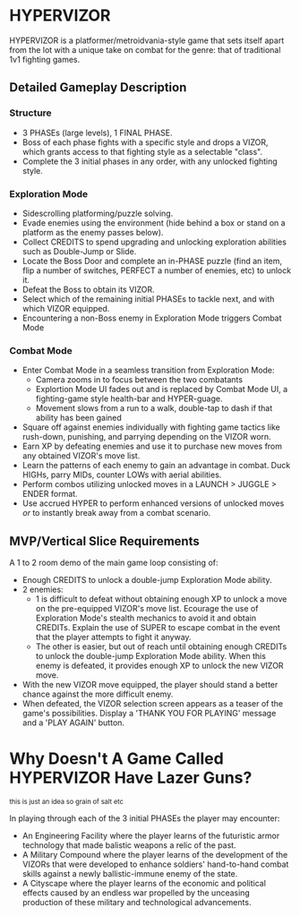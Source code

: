 # HYPERVIZOR

HYPERVIZOR is a platformer/metroidvania-style game that sets itself apart from the lot with a unique take on combat for the genre: that of traditional 1v1 fighting games.

## Detailed Gameplay Description

### Structure

- 3 PHASEs (large levels), 1 FINAL PHASE.
- Boss of each phase fights with a specific style and drops a VIZOR, which grants access to that fighting style as a selectable "class".
- Complete the 3 initial phases in any order, with any unlocked fighting style.

### Exploration Mode

- Sidescrolling platforming/puzzle solving.
- Evade enemies using the environment (hide behind a box or stand on a platform as the enemy passes below).
- Collect CREDITS to spend upgrading and unlocking exploration abilities such as Double-Jump or Slide.
- Locate the Boss Door and complete an in-PHASE puzzle (find an item, flip a number of switches, PERFECT a number of enemies, etc) to unlock it.
- Defeat the Boss to obtain its VIZOR.
- Select which of the remaining initial PHASEs to tackle next, and with which VIZOR equipped.
- Encountering a non-Boss enemy in Exploration Mode triggers Combat Mode

### Combat Mode

- Enter Combat Mode in a seamless transition from Exploration Mode:
  - Camera zooms in to focus between the two combatants
  - Explortion Mode UI fades out and is replaced by Combat Mode UI, a fighting-game style health-bar and HYPER-guage.
  - Movement slows from a run to a walk, double-tap to dash if that ability has been gained
- Square off against enemies individually with fighting game tactics like rush-down, punishing, and parrying depending on the VIZOR worn.
- Earn XP by defeating enemies and use it to purchase new moves from any obtained VIZOR's move list.
- Learn the patterns of each enemy to gain an advantage in combat. Duck HIGHs, parry MIDs, counter LOWs with aerial abilities.
- Perform combos utilizing unlocked moves in a LAUNCH > JUGGLE > ENDER format.
- Use accrued HYPER to perform enhanced versions of unlocked moves _or_ to instantly break away from a combat scenario.

## MVP/Vertical Slice Requirements

A 1 to 2 room demo of the main game loop consisting of:

- Enough CREDITS to unlock a double-jump Exploration Mode ability.
- 2 enemies:
  - 1 is difficult to defeat without obtaining enough XP to unlock a move on the pre-equipped VIZOR's move list. Ecourage the use of Exploration Mode's stealth mechanics to avoid it and obtain CREDITs. Explain the use of SUPER to escape combat in the event that the player attempts to fight it anyway.
  - The other is easier, but out of reach until obtaining enough CREDITs to unlock the double-jump Exploration Mode ability. When this enemy is defeated, it provides enough XP to unlock the new VIZOR move.
- With the new VIZOR move equipped, the player should stand a better chance against the more difficult enemy.
- When defeated, the VIZOR selection screen appears as a teaser of the game's possibilities. Display a 'THANK YOU FOR PLAYING' message and a 'PLAY AGAIN' button.

# Why Doesn't A Game Called HYPERVIZOR Have Lazer Guns?

<sub>this is just an idea so grain of salt etc</sub>

In playing through each of the 3 initial PHASEs the player may encounter:

- An Engineering Facility where the player learns of the futuristic armor technology that made balistic weapons a relic of the past.
- A Military Compound where the player learns of the development of the VIZORs that were developed to enhance soldiers' hand-to-hand combat skills against a newly ballistic-immune enemy of the state.
- A Cityscape where the player learns of the economic and political effects caused by an endless war propelled by the unceasing production of these military and technological advancements.
